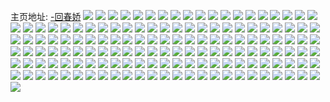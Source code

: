 主页地址: [-回春娇](https://weibo.com/u/3730125220) 
![](https://wx4.sinaimg.cn/mw2000/de5531a4ly1h9ohy0jd60j22yo2807wi.jpg) 
![](https://wx4.sinaimg.cn/mw2000/de5531a4ly1h9ohxyxdkkj22802yob29.jpg) 
![](https://wx4.sinaimg.cn/mw2000/de5531a4ly1h9ohy275p2j22c0340e82.jpg) 
![](https://wx4.sinaimg.cn/mw2000/de5531a4ly1h9jpm98tfgj21jl2bc4qp.jpg) 
![](https://wx4.sinaimg.cn/mw2000/de5531a4ly1h9jpmbhzy1j21z52yox6p.jpg) 
![](https://wx4.sinaimg.cn/mw2000/de5531a4ly1h9jpmdjufnj21jm2bchdt.jpg) 
![](https://wx4.sinaimg.cn/mw2000/de5531a4ly1h9jpmjgne3j22yo1za1kx.jpg) 
![](https://wx4.sinaimg.cn/mw2000/de5531a4ly1h9jpmlkls2j21jl2bcb29.jpg) 
![](https://wx4.sinaimg.cn/mw2000/de5531a4ly1h9jpmf3ftdj21hm28d1id.jpg) 
![](https://wx4.sinaimg.cn/mw2000/de5531a4ly1h9jpmgdlkuj227b1gv1ej.jpg) 
![](https://wx4.sinaimg.cn/mw2000/de5531a4ly1h9jpmhyxzjj21za2yo7wh.jpg) 
![](https://wx4.sinaimg.cn/mw2000/de5531a4ly1h9jpms0oy5j21z52yoqv5.jpg) 
![](https://wx4.sinaimg.cn/mw2000/de5531a4ly1h8rkk8vycjj21sp2e94qq.jpg) 
![](https://wx4.sinaimg.cn/mw2000/de5531a4ly1h8rkk6wxtej22yo1z44qq.jpg) 
![](https://wx4.sinaimg.cn/mw2000/de5531a4ly1h8rkk7trlkj227c2xsqv6.jpg) 
![](https://wx4.sinaimg.cn/mw2000/de5531a4ly1h8rkk9zc04j21z42yox6q.jpg) 
![](https://wx4.sinaimg.cn/mw2000/de5531a4ly1h8jyhyuh43j23402c0e83.jpg) 
![](https://wx4.sinaimg.cn/mw2000/de5531a4ly1h8aabodfh3j227n27n1ky.jpg) 
![](https://wx4.sinaimg.cn/mw2000/de5531a4ly1h8aabjh0znj23402c0kjn.jpg) 
![](https://wx4.sinaimg.cn/mw2000/de5531a4ly1h8aabl715bj22802804qq.jpg) 
![](https://wx4.sinaimg.cn/mw2000/de5531a4ly1h8aadh4ymqj22c02r8hdt.jpg) 
![](https://wx4.sinaimg.cn/mw2000/de5531a4ly1h8aabpheyvj22802yo7wi.jpg) 
![](https://wx4.sinaimg.cn/mw2000/de5531a4ly1h85vxgr9baj21cg1cgne1.jpg) 
![](https://wx4.sinaimg.cn/mw2000/de5531a4ly1h860gphm1cj20np0gxgnd.jpg) 
![](https://wx4.sinaimg.cn/mw2000/de5531a4gy1h76fcdzusij23402c0u0y.jpg) 
![](https://wx4.sinaimg.cn/mw2000/de5531a4gy1h76fbsc9vfj23402c0qsc.jpg) 
![](https://wx4.sinaimg.cn/mw2000/de5531a4gy1h6uorz76ccj21o01901kx.jpg) 
![](https://wx4.sinaimg.cn/mw2000/de5531a4gy1h6uoqiyxexj21o0190h1o.jpg) 
![](https://wx4.sinaimg.cn/mw2000/de5531a4ly1h6kzqb88pzj22yo280guo.jpg) 
![](https://wx4.sinaimg.cn/mw2000/de5531a4ly1h6l5zgf05gj22mt1z4jyb.jpg) 
![](https://wx4.sinaimg.cn/mw2000/de5531a4ly1h6l5mbxx7sj21z42yo429.jpg) 
![](https://wx4.sinaimg.cn/mw2000/de5531a4ly1h6l5me7g2gj21z42yogov.jpg) 
![](https://wx4.sinaimg.cn/mw2000/de5531a4ly1h6lbnqi91xj21z41hc4qp.jpg) 
![](https://wx4.sinaimg.cn/mw2000/de5531a4ly1h6l5m9nw1oj21z42yoth1.jpg) 
![](https://wx4.sinaimg.cn/mw2000/de5531a4gy1h61orgikzkj21be0zkgsb.jpg) 
![](https://wx4.sinaimg.cn/mw2000/de5531a4ly1h5rb1qse5jj24mo3344qt.jpg) 
![](https://wx4.sinaimg.cn/mw2000/de5531a4ly1h5rb52kb97j225n1frdvd.jpg) 
![](https://wx4.sinaimg.cn/mw2000/de5531a4ly1h5rb0fjdfhj21z42yo4qq.jpg) 
![](https://wx4.sinaimg.cn/mw2000/de5531a4ly1h5qzrra0r9j22yo1z44qq.jpg) 
![](https://wx4.sinaimg.cn/mw2000/de5531a4ly1h5ravv4z89j24mo334npg.jpg) 
![](https://wx4.sinaimg.cn/mw2000/de5531a4ly1h5cj4nlwa2j23402c0u0y.jpg) 
![](https://wx4.sinaimg.cn/mw2000/de5531a4ly1h5cjd42pd3j23402c0h77.jpg) 
![](https://wx4.sinaimg.cn/mw2000/de5531a4ly1h5cjei7cyij22ps1j6qtz.jpg) 
![](https://wx4.sinaimg.cn/mw2000/de5531a4ly1h5cjd7bl4dj22802vkb2a.jpg) 
![](https://wx4.sinaimg.cn/mw2000/de5531a4ly1h5cjcrhre5j22yo280hdu.jpg) 
![](https://wx4.sinaimg.cn/mw2000/de5531a4ly1h5cjdd3mzfj22802you0y.jpg) 
![](https://wx4.sinaimg.cn/mw2000/de5531a4ly1h54drv9eg8j23402c0npe.jpg) 
![](https://wx4.sinaimg.cn/mw2000/de5531a4ly1h54ffnlb24j20u60gzwiw.jpg) 
![](https://wx4.sinaimg.cn/mw2000/de5531a4gy1h4ymcfz5lnj228k2zfhdv.jpg) 
![](https://wx4.sinaimg.cn/mw2000/de5531a4gy1h4ztrze5zej21ut1ut1kx.jpg) 
![](https://wx4.sinaimg.cn/mw2000/de5531a4gy1h4ztrwztwej21xn2kvnlr.jpg) 
![](https://wx4.sinaimg.cn/mw2000/de5531a4gy1h4xazqhydlj22pt21au0y.jpg) 
![](https://wx4.sinaimg.cn/mw2000/de5531a4gy1h4xb411cbyj20t112pdsf.jpg) 
![](https://wx4.sinaimg.cn/mw2000/de5531a4ly1h492hc5tgpj22dr1sb4qp.jpg) 
![](https://wx4.sinaimg.cn/mw2000/de5531a4ly1h492hho4gdj22802you0x.jpg) 
![](https://wx4.sinaimg.cn/mw2000/de5531a4ly1h492he5kwqj22802yo1ky.jpg) 
![](https://wx4.sinaimg.cn/mw2000/de5531a4ly1h492hfu4hbj22802yob29.jpg) 
![](https://wx4.sinaimg.cn/mw2000/de5531a4ly1h3tzcpqb3dj23402c04qr.jpg) 
![](https://wx4.sinaimg.cn/mw2000/de5531a4ly1h3tzcrkkz3j22c03404qr.jpg) 
![](https://wx4.sinaimg.cn/mw2000/de5531a4ly1h3tzcxf4qej20kw0q1do3.jpg) 
![](https://wx4.sinaimg.cn/mw2000/de5531a4ly1h3tzcvn4xkj21kw11yqfh.jpg) 
![](https://wx4.sinaimg.cn/mw2000/de5531a4ly1h3tzctfu11j233z24wkjo.jpg) 
![](https://wx4.sinaimg.cn/mw2000/de5531a4ly1h3tzcx2mgej229o30wqv5.jpg) 
![](https://wx4.sinaimg.cn/mw2000/de5531a4ly1h3tzcyt041j22uj24w4qp.jpg) 
![](https://wx4.sinaimg.cn/mw2000/de5531a4ly1h3tzcv9lr4j226a1amtty.jpg) 
![](https://wx4.sinaimg.cn/mw2000/de5531a4ly1h3tzdiqpy5j22yo280x2r.jpg) 
![](https://wx4.sinaimg.cn/mw2000/de5531a4ly1h2xl0lix70j20kw12edo5.jpg) 
![](https://wx4.sinaimg.cn/mw2000/de5531a4ly1h2xl0j2zxej21r61r61kx.jpg) 
![](https://wx4.sinaimg.cn/mw2000/de5531a4ly1h2xl0n0i22j225s2vp7wj.jpg) 
![](https://wx4.sinaimg.cn/mw2000/de5531a4ly1h2xl4umr81j20v90v9gxd.jpg) 
![](https://wx4.sinaimg.cn/mw2000/de5531a4ly1h2xl4uxcdcj20mr0mrdle.jpg) 
![](https://wx4.sinaimg.cn/mw2000/de5531a4ly1h2xl5ymlmnj22o02edqv6.jpg) 
![](https://wx4.sinaimg.cn/mw2000/de5531a4ly1h2ws5kbaylj21z41z4u0x.jpg) 
![](https://wx4.sinaimg.cn/mw2000/de5531a4ly1h2ws5jifogj22yo1z4b2b.jpg) 
![](https://wx4.sinaimg.cn/mw2000/de5531a4ly1h2ws5ibcjhj21z42yob2b.jpg) 
![](https://wx4.sinaimg.cn/mw2000/de5531a4ly1h2ws5h34yuj22yo1z44qr.jpg) 
![](https://wx4.sinaimg.cn/mw2000/de5531a4ly1h28kzetz58j22c03401ky.jpg) 
![](https://wx4.sinaimg.cn/mw2000/de5531a4ly1h2n87mrx5dj20u01vin6t.jpg) 
![](https://wx4.sinaimg.cn/mw2000/de5531a4ly1h12p9cl4n8j21zs1zs1ky.jpg) 
![](https://wx4.sinaimg.cn/mw2000/de5531a4ly1h0jzw3q51dj23402c0e84.jpg) 
![](https://wx4.sinaimg.cn/mw2000/de5531a4ly1h0jzwb671dj23402c0kjn.jpg) 
![](https://wx4.sinaimg.cn/mw2000/de5531a4ly1h0jzw9na1ij23402c0u10.jpg) 
![](https://wx4.sinaimg.cn/mw2000/de5531a4ly1h0jzw257m3j22c03404qs.jpg) 
![](https://wx4.sinaimg.cn/mw2000/de5531a4ly1h0jzw52sjoj227r27r7wj.jpg) 
![](https://wx4.sinaimg.cn/mw2000/de5531a4ly1h0jzw7g21cj23402c0x6r.jpg) 
![](https://wx4.sinaimg.cn/mw2000/de5531a4gy1gz1gfq7vl9j21o0190nga.jpg) 
![](https://wx4.sinaimg.cn/mw2000/de5531a4gy1gz1gfr27yhj21o01904hg.jpg) 
![](https://wx4.sinaimg.cn/mw2000/de5531a4gy1gz1gfs224nj21o01901hr.jpg) 
![](https://wx4.sinaimg.cn/mw2000/de5531a4gy1gz1gfuloalj21o0190hbm.jpg) 
![](https://wx4.sinaimg.cn/mw2000/de5531a4gy1gz1gfvthoqj21o0190nnb.jpg) 
![](https://wx4.sinaimg.cn/mw2000/de5531a4gy1gz1gu10x3mj21o0190hbs.jpg) 
![](https://wx4.sinaimg.cn/mw2000/de5531a4gy1gz1gftfq9xj21o0190e6n.jpg) 
![](https://wx4.sinaimg.cn/mw2000/de5531a4gy1gz1gfph4maj21o0190e4n.jpg) 
![](https://wx4.sinaimg.cn/mw2000/de5531a4ly1gxp8gogevmj20u0191n6e.jpg) 
![](https://wx4.sinaimg.cn/mw2000/de5531a4ly1gxp8hj0qmjj20u0140doo.jpg) 
![](https://wx4.sinaimg.cn/mw2000/de5531a4ly1gxp8hjn2rnj21400u0113.jpg) 
![](https://wx4.sinaimg.cn/mw2000/de5531a4ly1gx6c6pnivhj20u01hctcx.jpg) 
![](https://wx4.sinaimg.cn/mw2000/de5531a4ly1gwzx95xizmj23402c07wi.jpg) 
![](https://wx4.sinaimg.cn/mw2000/de5531a4ly1gwzx97hvwlj23402c01ky.jpg) 
![](https://wx4.sinaimg.cn/mw2000/de5531a4ly1gwzx98gnfkj23402c01ky.jpg) 
![](https://wx4.sinaimg.cn/mw2000/de5531a4ly1gwzx9esio5j23402c0u0x.jpg) 
![](https://wx4.sinaimg.cn/mw2000/de5531a4ly1gwzx99rsa0j23402c04qq.jpg) 
![](https://wx4.sinaimg.cn/mw2000/de5531a4ly1gwzx9fmra5j23402c01fu.jpg) 
![](https://wx4.sinaimg.cn/mw2000/de5531a4ly1gwzx9b44brj22c0340e82.jpg) 
![](https://wx4.sinaimg.cn/mw2000/de5531a4ly1gwzx9c9tx0j22c03407wi.jpg) 
![](https://wx4.sinaimg.cn/mw2000/de5531a4ly1gwzx9daxlpj23402c01ky.jpg) 
![](https://wx4.sinaimg.cn/mw2000/de5531a4ly1gwv1pauxdaj21sc2ds4qq.jpg) 
![](https://wx4.sinaimg.cn/mw2000/de5531a4ly1gwv1p7ws6hj22su23m7wj.jpg) 
![](https://wx4.sinaimg.cn/mw2000/de5531a4ly1gwv1p9t5t2j23402c0npf.jpg) 
![](https://wx4.sinaimg.cn/mw2000/de5531a4ly1gwv1pf9i5uj21za1zab2a.jpg) 
![](https://wx4.sinaimg.cn/mw2000/de5531a4ly1gwv1p49q4xj23402c01ky.jpg) 
![](https://wx4.sinaimg.cn/mw2000/de5531a4ly1gwv1p5mzg3j23402c07wi.jpg) 
![](https://wx4.sinaimg.cn/mw2000/de5531a4ly1gwv1pcs5f5j23402c0kjo.jpg) 
![](https://wx4.sinaimg.cn/mw2000/de5531a4ly1gwv1pi1xj0j23402c0kjo.jpg) 
![](https://wx4.sinaimg.cn/mw2000/de5531a4ly1gwv1pgaazbj23402c0e81.jpg) 
![](https://wx4.sinaimg.cn/mw2000/de5531a4ly1gwv1pjgffrj23402c04qp.jpg) 
![](https://wx4.sinaimg.cn/mw2000/de5531a4ly1gv08q6h3bvj20u0140wq7.jpg) 
![](https://wx4.sinaimg.cn/mw2000/de5531a4ly1gv08q7oirnj21400u0gy6.jpg) 
![](https://wx4.sinaimg.cn/mw2000/de5531a4ly1gv08se5nwnj21400u0jvy.jpg) 
![](https://wx4.sinaimg.cn/mw2000/0044rdY0ly1gv08r2wyimj61400u0gum02.jpg) 
![](https://wx4.sinaimg.cn/mw2000/0044rdY0ly1gv08q4u46rj61400u00yx02.jpg) 
![](https://wx4.sinaimg.cn/mw2000/de5531a4ly1gv08tz4tdxj21400u0k05.jpg) 
![](https://wx4.sinaimg.cn/mw2000/0044rdY0ly1guafuay0k2j61400u0ng102.jpg) 
![](https://wx4.sinaimg.cn/mw2000/0044rdY0ly1guafuboj71j61400u0wnv02.jpg) 
![](https://wx4.sinaimg.cn/mw2000/0044rdY0ly1guafucfyv3j61400u0n8102.jpg) 
![](https://wx4.sinaimg.cn/mw2000/0044rdY0ly1guagi75zq2j61400u0jyu02.jpg) 
![](https://wx4.sinaimg.cn/mw2000/0044rdY0ly1gsd8t2ci2ej62c0340kjm02.jpg) 
![](https://wx4.sinaimg.cn/mw2000/de5531a4ly1gsd8t5yitsj22c0340u0y.jpg) 
![](https://wx4.sinaimg.cn/mw2000/de5531a4ly1gsd8t4o2ejj23402c0qv6.jpg) 
![](https://wx4.sinaimg.cn/mw2000/de5531a4ly1gsd8t8ubs4j22c0340hdt.jpg) 
![](https://wx4.sinaimg.cn/mw2000/de5531a4ly1gsd8szh5osj22c0340u10.jpg) 
![](https://wx4.sinaimg.cn/mw2000/de5531a4ly1gsd8t9tfnfj23402c0kjl.jpg) 
![](https://wx4.sinaimg.cn/mw2000/de5531a4ly1gsd8v3u9naj229n1p8npd.jpg) 
![](https://wx4.sinaimg.cn/mw2000/de5531a4ly1gsd8tbqa90j22c03407vl.jpg) 
![](https://wx4.sinaimg.cn/mw2000/de5531a4ly1gsd8yg2evmj23402c01kz.jpg) 
![](https://wx4.sinaimg.cn/mw2000/de5531a4ly1gsd8taycxij23402c07wi.jpg) 
![](https://wx4.sinaimg.cn/mw2000/de5531a4ly1gqur4tdhufj22xl2771kz.jpg) 
![](https://wx4.sinaimg.cn/mw2000/de5531a4ly1gqur4q6p18j22c0340u0x.jpg) 
![](https://wx4.sinaimg.cn/mw2000/de5531a4ly1gqur59kx0zj22c03401kz.jpg) 
![](https://wx4.sinaimg.cn/mw2000/de5531a4ly1gqur54zxvuj22c03404qq.jpg) 
![](https://wx4.sinaimg.cn/mw2000/de5531a4ly1gqur53pn9bj23402c04qr.jpg) 
![](https://wx4.sinaimg.cn/mw2000/0044rdY0ly1gqur4yafrpj62c0340hdv02.jpg) 
![](https://wx4.sinaimg.cn/mw2000/de5531a4ly1gqur4u0m1aj20wu17sk3x.jpg) 
![](https://wx4.sinaimg.cn/mw2000/de5531a4ly1gqur50i6i7j22c0340e83.jpg) 
![](https://wx4.sinaimg.cn/mw2000/de5531a4ly1gqur4w4k6uj22c03404qq.jpg) 
